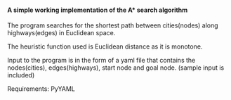 #### A simple working implementation of the A* search algorithm

The program searches for the shortest path between cities(nodes) along highways(edges) in Euclidean space.

The heuristic function used is Euclidean distance as it is monotone.

Input to the program is in the form of a yaml file that contains the nodes(cities), edges(highways), start node and goal node. (sample input is included)

Requirements:
PyYAML
